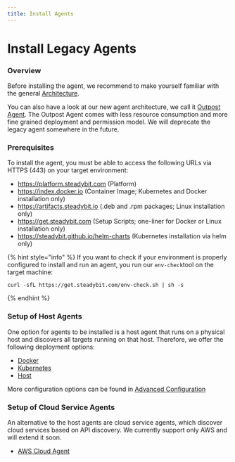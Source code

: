 ```yaml
---
title: Install Agents
---
```


# Install Legacy Agents

### Overview

Before installing the agent, we recommend to make yourself familiar with the general [Architecture](architecture.md).

You can also have a look at our new agent architecture, we call it [Outpost Agent](docs-public/install-and-configure/install-outpost-agent/). The Outpost Agent comes with less resource consumption and more fine grained deployment and permission model. We will deprecate the legacy agent somewhere in the future.

### Prerequisites

To install the agent, you must be able to access the following URLs via HTTPS (443) on your target environment:

* https://platform.steadybit.com (Platform)
* https://index.docker.io (Container Image; Kubernetes and Docker installation only)
* https://artifacts.steadybit.io (.deb and .rpm packages; Linux installation only)
* https://get.steadybit.com (Setup Scripts; one-liner for Docker or Linux installation only)
* https://steadybit.github.io/helm-charts (Kubernetes installation via helm only)

{% hint style="info" %}
If you want to check if your environment is properly configured to install and run an agent, you run our `env-check`tool on the target machine:

```
curl -sfL https://get.steadybit.com/env-check.sh | sh -s
```
{% endhint %}

### Setup of Host Agents

One option for agents to be installed is a host agent that runs on a physical host and discovers all targets running on that host. Therefore, we offer the following deployment options:

* [Docker](docker.md)
* [Kubernetes](kubernetes/)
* [Host](host.md)

More configuration options can be found in [Advanced Configuration](advanced-configuration.md)

### Setup of Cloud Service Agents

An alternative to the host agents are cloud service agents, which discover cloud services based on API discovery. We currently support only AWS and will extend it soon.

* [AWS Cloud Agent](aws-cloud/)
